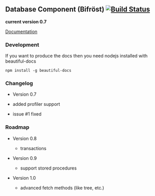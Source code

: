 ## Database Component (Bifröst) [![Build Status](https://travis-ci.org/sindriphp/Database.png?branch=master)](https://travis-ci.org/sindriphp/Database)

**current version 0.7**

[Documentation]( http://sindriphp.github.io/Database/ )

### Development ###
If you want to produce the docs then you need nodejs installed with beautiful-docs

    npm install -g beautiful-docs

### Changelog ###

* Version 0.7

 * added profiler support
 * issue #1 fixed

### Roadmap ###

* Version 0.8
	* transactions

* Version 0.9
	* support stored procedures

* Version 1.0
	* advanced fetch methods (like tree, etc.)
